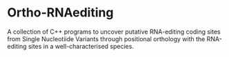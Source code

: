 # Ortho-RNAediting
A collection of C++ programs to uncover putative RNA-editing coding sites from Single Nucleotiide Variants through positional orthology with the RNA-editing sites in a well-characterised species.
